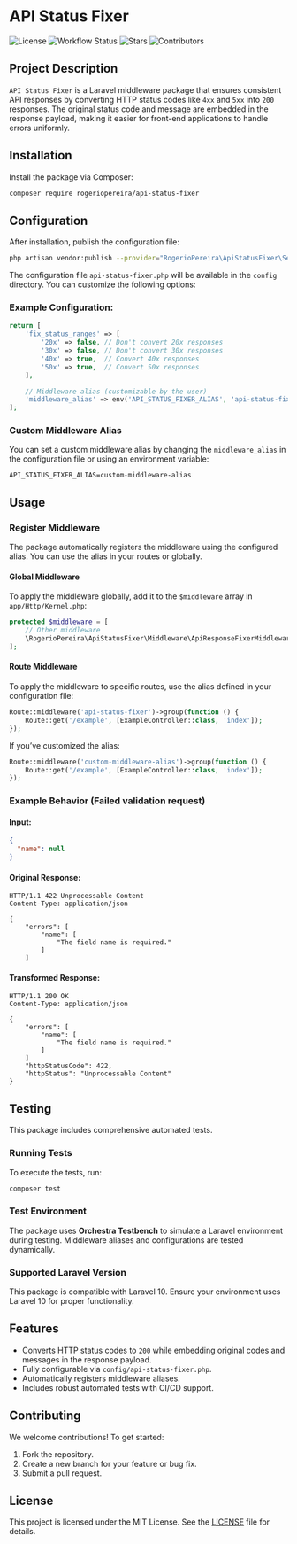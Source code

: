 # API Status Fixer

![License](https://img.shields.io/badge/license-MIT-green) 
![Workflow Status](https://github.com/rogerio-pereira/laravel-api-status-fixer/actions/workflows/ci.yml/badge.svg) 
![Stars](https://img.shields.io/github/stars/rogerio-pereira/laravel-api-status-fixer) 
![Contributors](https://img.shields.io/github/contributors/rogerio-pereira/laravel-api-status-fixer)

## Project Description

`API Status Fixer` is a Laravel middleware package that ensures consistent API responses by converting HTTP status codes like `4xx` and `5xx` into `200` responses. The original status code and message are embedded in the response payload, making it easier for front-end applications to handle errors uniformly.

## Installation

Install the package via Composer:

```bash
composer require rogeriopereira/api-status-fixer
```

## Configuration

After installation, publish the configuration file:

```bash
php artisan vendor:publish --provider="RogerioPereira\ApiStatusFixer\ServiceProvider" --tag=config
```

The configuration file `api-status-fixer.php` will be available in the `config` directory. You can customize the following options:

### Example Configuration:

```php
return [
    'fix_status_ranges' => [
        '20x' => false, // Don't convert 20x responses
        '30x' => false, // Don't convert 30x responses
        '40x' => true,  // Convert 40x responses
        '50x' => true,  // Convert 50x responses
    ],

    // Middleware alias (customizable by the user)
    'middleware_alias' => env('API_STATUS_FIXER_ALIAS', 'api-status-fixer'),
];
```

### Custom Middleware Alias

You can set a custom middleware alias by changing the `middleware_alias` in the configuration file or using an environment variable:

```env
API_STATUS_FIXER_ALIAS=custom-middleware-alias
```

## Usage

### Register Middleware

The package automatically registers the middleware using the configured alias. You can use the alias in your routes or globally.

#### Global Middleware

To apply the middleware globally, add it to the `$middleware` array in `app/Http/Kernel.php`:

```php
protected $middleware = [
    // Other middleware
    \RogerioPereira\ApiStatusFixer\Middleware\ApiResponseFixerMiddleware::class,
];
```

#### Route Middleware

To apply the middleware to specific routes, use the alias defined in your configuration file:

```php
Route::middleware('api-status-fixer')->group(function () {
    Route::get('/example', [ExampleController::class, 'index']);
});
```

If you’ve customized the alias:

```php
Route::middleware('custom-middleware-alias')->group(function () {
    Route::get('/example', [ExampleController::class, 'index']);
});
```

### Example Behavior (Failed validation request)

#### Input:
```json
{
  "name": null
}
```

#### Original Response:
```http
HTTP/1.1 422 Unprocessable Content
Content-Type: application/json

{
    "errors": [
        "name": [
            "The field name is required."
        ]
    ]
```

#### Transformed Response:
```http
HTTP/1.1 200 OK
Content-Type: application/json

{
    "errors": [
        "name": [
            "The field name is required."
        ]
    ]
    "httpStatusCode": 422,
    "httpStatus": "Unprocessable Content"
}
```

## Testing

This package includes comprehensive automated tests.

### Running Tests

To execute the tests, run:

```bash
composer test
```

### Test Environment

The package uses **Orchestra Testbench** to simulate a Laravel environment during testing. Middleware aliases and configurations are tested dynamically.

### Supported Laravel Version

This package is compatible with Laravel 10. Ensure your environment uses Laravel 10 for proper functionality.

## Features

- Converts HTTP status codes to `200` while embedding original codes and messages in the response payload.
- Fully configurable via `config/api-status-fixer.php`.
- Automatically registers middleware aliases.
- Includes robust automated tests with CI/CD support.

## Contributing

We welcome contributions! To get started:

1. Fork the repository.
2. Create a new branch for your feature or bug fix.
3. Submit a pull request.

## License

This project is licensed under the MIT License. See the [LICENSE](LICENSE) file for details.
